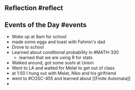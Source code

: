 ## Reflection #reflect 



## Events of the Day #events 
- Woke up at 8am for school
- made some eggs and toast with Fahmin's dad
- Drove to school
- Learned about conditional probability in #MATH-330 
	- learned that we are using R for stats
- Walked around, got some sushi at Union
- Went to LA and waited for Melat to get out of class
- at 1:50 I hung out with Melat, Niko and his girlfriend
- went to #COSC-455 and learned about [[Finite Automata]]
- 